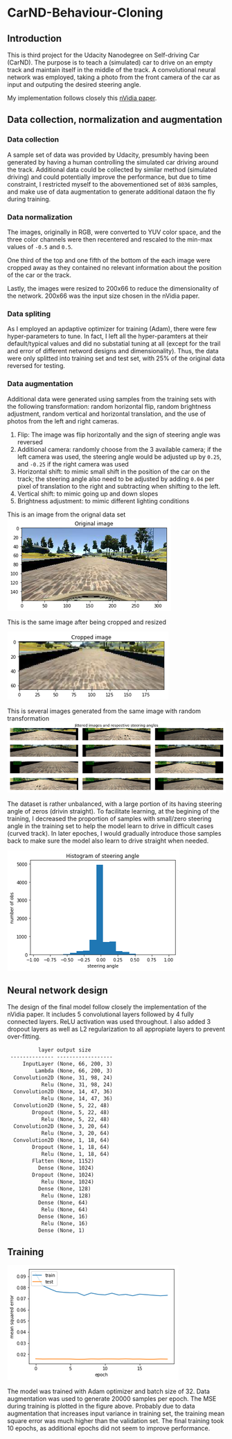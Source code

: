 # CarND-Behaviour-Cloning

## Introduction
This is third project for the Udacity Nanodegree on Self-driving Car (CarND).
The purpose is to teach a (simulated) car to drive on an empty track and
maintain itself in the middle of the track.
A convolutional neural network was employed, taking a photo from
the front camera of the car as input and outputing the desired steering angle.

My implementation follows closely this [nVidia paper](http://images.nvidia.com/content/tegra/automotive/images/2016/solutions/pdf/end-to-end-dl-using-px.pdf).

## Data collection, normalization and augmentation
### Data collection
A sample set of data was provided by Udacity, presumbly having been generated by having a human controlling
the simulated car driving around the track.
Additional data could be collected by similar method (simulated driving)
and could potentially improve the performance, but due to time constraint, I restricted
myself to the abovementioned set of `8036` samples, and make use of data augmentation 
to generate additional dataon the fly during training.

### Data normalization
The images, originally in RGB, were converted to YUV color space, and the three color 
channels were then recentered and rescaled to the min-max values of `-0.5` and `0.5`.

One third of the top and one fifth of the bottom of the each image were cropped away 
as they contained no relevant information about the position of the car or the track.

Lastly, the images were resized to 200x66 to reduce the dimensionality of the network.
200x66 was the input size chosen in the nVidia paper.

### Data spliting
As I employed an apdaptive optimizer for training (Adam), there were few hyper-parameters 
to tune. In fact, I left all the hyper-paramters at their default/typical values and did
no substatial tuning at all (except for the trail and error of different netword designs
and dimensionality). Thus, the data were only splitted into training set and test set, with
25% of the original data reversed for testing.

### Data augmentation
Additional data were generated using samples from the training sets with the following 
transformation: random horizontal flip, random brightness adjustment, random vertical
and horizontal translation, and the use of photos from the left and right cameras.

1. Flip: The image was flip horizontally and the sign of steering angle was reversed
2. Additional camera: randomly choose from the 3 available camera; if the left camera
was used, the steering angle would be adjusted up by `0.25`, and `-0.25` if the right
camera was used
3. Horizontal shift: to mimic small shift in the position of the car on the track;
the steering angle also need to be adjusted by adding `0.04` per pixel of translation
to the right and subtracting when shifting to the left.
4. Vertical shift: to mimic going up and down slopes
5. Brightness adjustment: to mimic different lighting conditions

This is an image from the orignal data set  
![src](https://github.com/9mat/CarND-Behaviour-Cloning/blob/master/img/src.png)

This is the same image after being cropped and resized

![cropped](https://github.com/9mat/CarND-Behaviour-Cloning/blob/master/img/cropped.png)

This is several images generated from the same image with random transformation
![jitter](https://github.com/9mat/CarND-Behaviour-Cloning/blob/master/img/jitter.png)

The dataset is rather unbalanced, with a large portion of its having steering angle 
of zeros (drivin straight).
To facilitate learning, at the begining of the training, I decreased the proportion of 
samples with small/zero steering angle in the training set to help the model learn
to drive in difficult cases (curved track).
In later epoches, I would gradually introduce those samples back to make sure the model
also learn to drive straight when needed.

![histogram](https://github.com/9mat/CarND-Behaviour-Cloning/blob/master/img/hist.png)

## Neural network design
The design of the final model follow closely the implementation of the nVidia paper.
It includes 5 convolutional layers followed by 4 fully connected layers.
ReLU activation was used throughout.
I also added 3 dropout layers as well as L2 regularization to all appropiate layers to 
prevent over-fitting.

              layer output size
     -------------- ------------------
         InputLayer (None, 66, 200, 3) 
             Lambda (None, 66, 200, 3) 
      Convolution2D (None, 31, 98, 24) 
               Relu (None, 31, 98, 24) 
      Convolution2D (None, 14, 47, 36) 
               Relu (None, 14, 47, 36) 
      Convolution2D (None, 5, 22, 48)  
            Dropout (None, 5, 22, 48)  
               Relu (None, 5, 22, 48)  
      Convolution2D (None, 3, 20, 64)  
               Relu (None, 3, 20, 64)  
      Convolution2D (None, 1, 18, 64)  
            Dropout (None, 1, 18, 64)  
               Relu (None, 1, 18, 64)  
            Flatten (None, 1152)       
              Dense (None, 1024)       
            Dropout (None, 1024)       
               Relu (None, 1024)       
              Dense (None, 128)        
               Relu (None, 128)        
              Dense (None, 64)         
               Relu (None, 64)         
              Dense (None, 16)         
               Relu (None, 16)         
              Dense (None, 1)    
              
## Training
![mse](https://github.com/9mat/CarND-Behaviour-Cloning/blob/master/img/mse.png)

The model was trained with Adam optimizer and batch size of 32. 
Data augmentation was used to generate 20000 samples per epoch.
The MSE during training is plotted in the figure above.
Probably due to data augmentation that increases input variance in
training set, the training mean square error was much higher than
the validation set. 
The final training took 10 epochs, as additional epochs did not seem
to improve performance.

